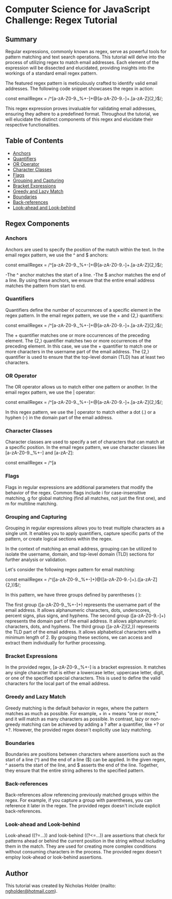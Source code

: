 # Computer Science for JavaScript Challenge: Regex Tutorial

## Summary

Regular expressions, commonly known as regex, serve as powerful tools for pattern matching and text search operations. This tutorial will delve into the process of utilizing regex to match email addresses. Each element of the expression will be dissected and elucidated, providing insights into the workings of a standard email regex pattern.

The featured regex pattern is meticulously crafted to identify valid email addresses. The following code snippet showcases the regex in action:

const emailRegex = /^[a-zA-Z0-9._%+-]+@[a-zA-Z0-9.-]+\.[a-zA-Z]{2,}$/;

This regex expression proves invaluable for validating email addresses, ensuring they adhere to a predefined format. Throughout the tutorial, we will elucidate the distinct components of this regex and elucidate their respective functionalities.

## Table of Contents

- [Anchors](#anchors)
- [Quantifiers](#quantifiers)
- [OR Operator](#or-operator)
- [Character Classes](#character-classes)
- [Flags](#flags)
- [Grouping and Capturing](#grouping-and-capturing)
- [Bracket Expressions](#bracket-expressions)
- [Greedy and Lazy Match](#greedy-and-lazy-match)
- [Boundaries](#boundaries)
- [Back-references](#back-references)
- [Look-ahead and Look-behind](#look-ahead-and-look-behind)

## Regex Components

### Anchors

Anchors are used to specify the position of the match within the text. In the email regex pattern, we use the ^ and $ anchors:

const emailRegex = /^[a-zA-Z0-9._%+-]+@[a-zA-Z0-9.-]+.[a-zA-Z]{2,}$/;

-The ^ anchor matches the start of a line. -The $ anchor matches the end of a line.
By using these anchors, we ensure that the entire email address matches the pattern from start to end.

### Quantifiers

Quantifiers define the number of occurrences of a specific element in the regex pattern. In the email regex pattern, we use the + and {2,} quantifiers:

const emailRegex = /^[a-zA-Z0-9._%+-]+@[a-zA-Z0-9.-]+.[a-zA-Z]{2,}$/;

The + quantifier matches one or more occurrences of the preceding element.
The {2,} quantifier matches two or more occurrences of the preceding element.
In this case, we use the + quantifier to match one or more characters in the username part of the email address. The {2,} quantifier is used to ensure that the top-level domain (TLD) has at least two characters.

### OR Operator

The OR operator allows us to match either one pattern or another. In the email regex pattern, we use the | operator:

const emailRegex = /^[a-zA-Z0-9._%+-]+@[a-zA-Z0-9.-]+.[a-zA-Z]{2,}$/;

In this regex pattern, we use the | operator to match either a dot (.) or a hyphen (-) in the domain part of the email address.

### Character Classes

Character classes are used to specify a set of characters that can match at a specific position. In the email regex pattern, we use character classes like [a-zA-Z0-9._%+-] and [a-zA-Z]:

const emailRegex = /^[a

### Flags

Flags in regular expressions are additional parameters that modify the behavior of the regex. Common flags include i for case-insensitive matching, g for global matching (find all matches, not just the first one), and m for multiline matching.

### Grouping and Capturing

Grouping in regular expressions allows you to treat multiple characters as a single unit. It enables you to apply quantifiers, capture specific parts of the pattern, or create logical sections within the regex.

In the context of matching an email address, grouping can be utilized to isolate the username, domain, and top-level domain (TLD) sections for further analysis or validation.

Let's consider the following regex pattern for email matching:

const emailRegex = /^([a-zA-Z0-9._%+-]+)@([a-zA-Z0-9.-]+).([a-zA-Z]{2,})$/;

In this pattern, we have three groups defined by parentheses ( ):

The first group ([a-zA-Z0-9._%+-]+) represents the username part of the email address. It allows alphanumeric characters, dots, underscores, percent signs, plus signs, and hyphens.
The second group ([a-zA-Z0-9.-]+) represents the domain part of the email address. It allows alphanumeric characters, dots, and hyphens.
The third group ([a-zA-Z]{2,}) represents the TLD part of the email address. It allows alphabetical characters with a minimum length of 2. By grouping these sections, we can access and extract them individually for further processing.

### Bracket Expressions

In the provided regex, [a-zA-Z0-9._%+-] is a bracket expression. It matches any single character that is either a lowercase letter, uppercase letter, digit, or one of the specified special characters. This is used to define the valid characters for the local part of the email address.

### Greedy and Lazy Match

Greedy matching is the default behavior in regex, where the pattern matches as much as possible. For example, + in + means "one or more," and it will match as many characters as possible. In contrast, lazy or non-greedy matching can be achieved by adding a ? after a quantifier, like +? or *?. However, the provided regex doesn't explicitly use lazy matching.

### Boundaries

Boundaries are positions between characters where assertions such as the start of a line (^) and the end of a line ($) can be applied. In the given regex, ^ asserts the start of the line, and $ asserts the end of the line. Together, they ensure that the entire string adheres to the specified pattern.

### Back-references

Back-references allow referencing previously matched groups within the regex. For example, if you capture a group with parentheses, you can reference it later in the regex. The provided regex doesn't include explicit back-references.

### Look-ahead and Look-behind

Look-ahead ((?=...)) and look-behind ((?<=...)) are assertions that check for patterns ahead or behind the current position in the string without including them in the match. They are used for creating more complex conditions without consuming characters in the process. The provided regex doesn't employ look-ahead or look-behind assertions.

## Author

This tutorial was created by Nicholas Holder (mailto: ngholder@hotmail.com).
